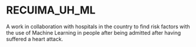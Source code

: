 # RECUIMA_UH_ML
A work in collaboration with hospitals in the country to find risk factors with the use of Machine Learning in people after being admitted after having suffered a heart attack.
